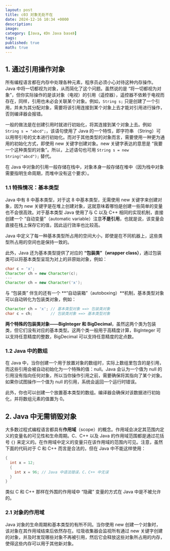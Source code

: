 ```yaml
---
layout: post
title: c03 对象无处不在
date: 2024-12-16 10:34 +0000
description: 
image: 
category: [Java, 《On Java base》]
tags: 
published: true
math: true
---
```


## 1. 通过引用操作对象

所有编程语言都在内存中处理各种元素，程序员必须小心对待这种内存操作。Java 中将一切都视为对象，从而简化了这个问题。虽然说的是 “将一切都视为对象”，但你实际操作的是该对象（电视）的引用（遥控器），遥控器不依赖于电视而存在，同样，引用也未必会关联某个对象。例如，`String s;` 只是创建了一个引用，并未为其分配对象，需要将该引用连接到某个对象上去才能对引用进行操作，否则编译器会报错。

一般的做法是在创建引用时就进行初始化，将其连接到某个对象上去。例如 `String s = "abcd";`，该语句使用了 Java 的一个特性，即字符串 （String）可以用带引号的文本进行初始化。而对于其他类型的对象而言，需要使用一种更为通用的初始化方式，即使用 new 关键字创建对象。new 关键字表达的意思是 “我要一个这种类型的对象”。所以，上述语句也可用 `String s = new String("abcd");` 替代。

在 Java 中对象的引用一般存储在栈中，对象本身一般存储在堆中（因为栈中对象需要指明生命周期，而堆中没有这个要求）。

### 1.1 特殊情况：基本类型

Java 中有 8 中基本类型，对于这 8 中基本类型，无需使用 new 关键字来创建对象，因为 new 关键字是在堆上创建对象，这就意味着哪怕是创建一些简单的变量也不会很高效。对于基本类型 Java 使用了与 C 以及 C++ 相同的实现机制，直接创建一个 “自动变量”（automatic variable）注意**不是引用**，也就是说，该变量会直接在栈上保存它的值，因此运行效率也比较高。

Java 中定义了每一种基本类型所占用的空间大小，即使是在不同机器上，这些类型所占用的空间也是保持一致的。

此外，Java 还为基本类型提供了对应的 **“包装类”（wrapper class）**，通过包装类可以将基本类型呈现为对上的非原始对象，例如：
```java
char c = 'x';
Character ch = new Character(c);
---
Character ch = new Character('x');
```
与 “包装类” 伴生的还有一个 **“自动装箱”（autoboxing）**机制，基本类型对象可以自动转化为包装类对象，例如：
```java
Character ch = 'x'; // 基本类型对象 ==> 包装类对象
char c = ch;        // 包装类对象 ==> 基本类型对象
```
**两个特殊的包装类对象——BigInteger 和 BigDecimal**，虽然这两个类为包装类，但它们没有对应的基本类型。这两个类一般用于高精度计算，BigInteger 可以支持任意精度的整数，BigDecimal 可以支持任意精度的定点数。

### 1.2 Java 中的数组

在 Java 中，当你创建一个用于放置对象的数组时，实际上数组里包含的是引用，而这些引用会被自动初始化为一个特殊的值：null。Java 会认为一个值为 null 的引用没有指向任何对象，所以当你操作引用之前，需要确保将其指向了某个对象。如果你试图操作一个值为 null 的引用，系统会返回一个运行时错误。

此外，你也可以创建一个放置基本类型的数组。编译器会确保对该数据进行初始化，并将数组元素的值置为 0。

## 2. Java 中无需销毁对象

大多数过程式编程语言都具有**作用域**（scope）的概念。作用域会决定其范围内定义的变量名的可见性和生命周期。C、C++ 以及 Java 的作用域范围都是通过花括号 `{}` 来定义的。在作用域中定义的变量只在该作用域的范围内可见。注意，虽然下面的代码对于 C 和 C++ 而言是合法的，但在 Java 中不能这样使用：
```c
{
  int x = 12;
  {
    int x = 96; // Java 中语法错误，C、C++ 中无误
  }
}
```
类似 C 和 C++ 那样在外围的作用域中 “隐藏” 变量的方式在 Java 中是不被允许的。

### 2.1 对象的作用域

Java 对象的生命周期和基本类型的有所不同。当你使用 new 创建一个对象时，该对象在其作用域结束后依然存在。垃圾收集器会监视所有通过 new 关键字创建的对象，并及时发现哪些对象不再被引用，然后它会释放这些对象所占用的内存，使得这些内存可以用于其他新对象。
